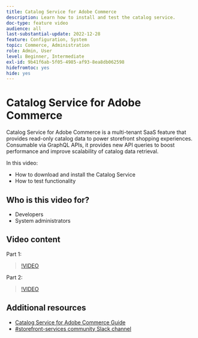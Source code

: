 ```yaml
---
title: Catalog Service for Adobe Commerce
description: Learn how to install and test the catalog service.
doc-type: feature video
audience: all
last-substantial-update: 2022-12-28
feature: Configuration, System
topic: Commerce, Administration
role: Admin, User
level: Beginner, Intermediate
exl-id: 9b41f6ab-5f05-4985-af93-8ea8db062598
hidefromtoc: yes
hide: yes
---
```

# Catalog Service for Adobe Commerce

Catalog Service for Adobe Commerce is a multi-tenant SaaS feature that provides read-only catalog data to power storefront shopping experiences. Consumable via GraphQL APIs, it provides new API queries to boost performance and improve scalability of catalog data retrieval.

In this video:

- How to download and install the Catalog Service
- How to test functionality

## Who is this video for?

- Developers
- System administrators

## Video content

Part 1:

>[!VIDEO](https://video.tv.adobe.com/v/3415599?quality=12&learn=on)

Part 2:

>[!VIDEO](https://video.tv.adobe.com/v/3415600?quality=12&learn=on)

## Additional resources

- [Catalog Service for Adobe Commerce Guide](https://experienceleague.adobe.com/docs/commerce-merchant-services/catalog-service/guide-overview.html)
- [#storefront-services community Slack channel](https://magentocommeng.slack.com/?redir=%2Farchives%2FC03HVPG8RS4)
